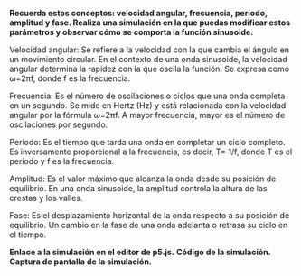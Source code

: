 **Recuerda estos conceptos: velocidad angular, frecuencia, periodo, amplitud y fase.
Realiza una simulación en la que puedas modificar estos parámetros y observar cómo se comporta la función sinusoide.**

Velocidad angular: Se refiere a la velocidad con la que cambia el ángulo en un movimiento circular. En el contexto de una onda sinusoide, la velocidad angular determina la rapidez con la que oscila la función. Se expresa como 
ω=2πf, donde f es la frecuencia.

Frecuencia: Es el número de oscilaciones o ciclos que una onda completa en un segundo. Se mide en Hertz (Hz) y está relacionada con la velocidad angular por la fórmula 
ω=2πf. A mayor frecuencia, mayor es el número de oscilaciones por segundo.

Periodo: Es el tiempo que tarda una onda en completar un ciclo completo. Es inversamente proporcional a la frecuencia, es decir,  T= 1/f, donde T es el período y f es la frecuencia.

Amplitud: Es el valor máximo que alcanza la onda desde su posición de equilibrio. En una onda sinusoide, la amplitud controla la altura de las crestas y los valles.

Fase: Es el desplazamiento horizontal de la onda respecto a su posición de equilibrio. Un cambio en la fase de una onda adelanta o retrasa su ciclo en el tiempo.

**Enlace a la simulación en el editor de p5.js.**
**Código de la simulación.**
**Captura de pantalla de la simulación.**
